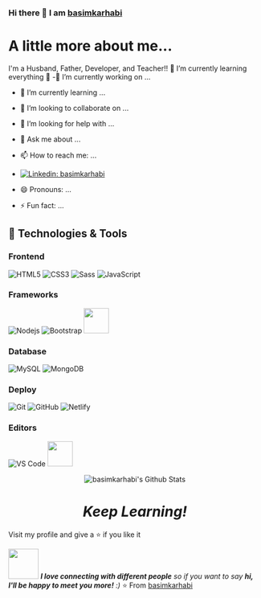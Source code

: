 ### Hi there 👋 I am [basimkarhabi](https://basimkarhabi.github.io)


<h1>
  A little more about me... 
</h1>

I'm a Husband, Father, Developer, and Teacher!!
🌱 I’m currently learning everything 🤣
-🔭 I’m currently working on ...
- 🌱 I’m currently learning ...
- 👯 I’m looking to collaborate on ...
- 🤔 I’m looking for help with ...
- 💬 Ask me about ...
- 📫 How to reach me: ...

-  [![Linkedin: basimkarhabi](https://img.shields.io/badge/-basimkarhabi-blue?style=flat-square&logo=Linkedin&logoColor=white&link=https://www.linkedin.com/in/thaianebraga/)](https://www.linkedin.com/in/mohammad-basem-karha-bi-b1a14611a/)

- 😄 Pronouns: ...
- ⚡ Fun fact: ...

## 🔧 Technologies & Tools

### Frontend
![HTML5](https://img.shields.io/badge/-HTML5-%23E44D27?style=flat-square&logo=html5&logoColor=ffffff)
![CSS3](https://img.shields.io/badge/-CSS3-%231572B6?style=flat-square&logo=css3)
![Sass](https://img.shields.io/badge/-Sass-%23CC6699?style=flat-square&logo=sass&logoColor=ffffff)
![JavaScript](https://img.shields.io/badge/-JavaScript-black?style=flat-square&logo=javascript)

### Frameworks
![Nodejs](https://img.shields.io/badge/-Nodejs-black?style=flat-square&logo=Node.js)
![Bootstrap](https://img.shields.io/badge/-Bootstrap-563D7C?style=flat-square&logo=bootstrap)
<code><a href="https://reactjs.org/" target="_blank"><img height="50" src="https://www.vectorlogo.zone/logos/reactjs/reactjs-ar21.svg"></a></code>

### Database
![MySQL](https://img.shields.io/badge/-MySQL-black?style=flat-square&logo=mysql)
![MongoDB](https://img.shields.io/badge/-MongoDB-black?style=flat-square&logo=mongodb)

### Deploy
![Git](https://img.shields.io/badge/-Git-black?style=flat-square&logo=git)
![GitHub](https://img.shields.io/badge/-GitHub-181717?style=flat-square&logo=github)
![Netlify](https://img.shields.io/badge/-Netlify-000000?style=flat-square&logo=netlify)

### Editors
![VS Code](http://img.shields.io/badge/-VS%20Code-007ACC?style=flat-square&logo=visual-studio-code)
<code><a href="https://www.linux.org/" target="_blank"><img height="50" src="https://www.vectorlogo.zone/logos/linux/linux-ar21.svg"></a></code>

<p align="center">
<img align="center" src="https://github-readme-stats.vercel.app/api?username=basimkarhabi&&show_icons=true&theme=radical" alt="basimkarhabi's Github Stats">
</p> 

<h1 align='center'><i>Keep Learning!</i></h1>

Visit my profile and give a ⭐️ if you like it</p>
<img src="https://media.giphy.com/media/LnQjpWaON8nhr21vNW/giphy.gif" width="60"> <em><b>I love connecting with different people</b> so if you want to say <b>hi, I'll be happy to meet you more!</b> :)</em>
⭐️ From [basimkarhabi](https://github.com/basimkarhabi)
